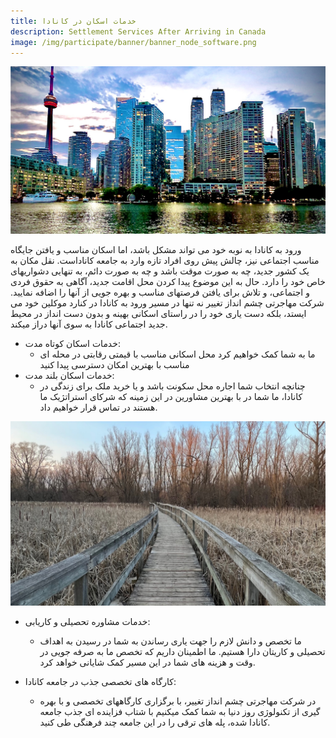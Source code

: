 ```yaml
---
title: خدمات اسکان در کانادا
description: Settlement Services After Arriving in Canada
image: /img/participate/banner/banner_node_software.png
---
```


![Node Software](/img/Settlement6.jpg)

ورود به کانادا به نوبه خود می تواند مشکل باشد، اما اسکان مناسب و یافتن جایگاه مناسب اجتماعی نیز، چالش پیش روی افراد تازه وارد به جامعه کاناداست. نقل مکان به یک کشور جدید، چه به صورت موقت باشد و چه به صورت دائم، به تنهایی دشواریهای خاص خود را دارد. حال به این موضوع پیدا کردن محل اقامت جدید، آگاهی به حقوق فردی و اجتماعی، و تلاش برای یافتن فرصتهای مناسب و بهره جویی از آنها را اضافه نمایید. شرکت مهاجرتی چشم انداز تغییر نه تنها در مسیر ورود به کانادا در کنارد موکلین خود می ایستد، بلکه دست یاری خود را در راستای اسکانی بهینه و  بدون دست انداز در محیط جدید اجتماعی کانادا به سوی آنها دراز میکند.
 
 - خدمات اسکان کوتاه مدت:
    - ما به شما کمک خواهیم کرد محل اسکانی مناسب با قیمتی رقابتی در محله ای مناسب با بهترین امکان دسترسی پیدا کنید
 - خدمات اسکان بلند مدت:
    - چنانچه انتخاب شما اجاره محل سکونت باشد و یا خرید ملک برای زندگی در کانادا، ما شما در با بهترین مشاورین در این زمینه که شرکای استراتژیک ما هستند در تماس قرار خواهیم داد.

  ![Node Software](/img/bridge1.jpg)

 - خدمات مشاوره تحصیلی و کاریابی:
    - ما تخصص و دانش لازم را جهت یاری رساندن به شما در رسیدن به اهداف تحصیلی و کاریتان دارا هستیم. ما اطمینان داریم که تخصص ما به صرفه جویی در وقت و هزینه های شما در این مسیر کمک شایانی خواهد کرد.

 - کارگاه های تخصصی جذب در جامعه کانادا:
    - در شرکت مهاجرتی چشم انداز تغییر، با برگزاری کارگاههای تخصصی و با بهره گیری از تکنولوژی روز دنیا به شما کمک میکنیم با شتاب فزاینده ای جذب جامعه کانادا  شده، پله های ترقی را در این جامعه چند فرهنگی طی کنید.
